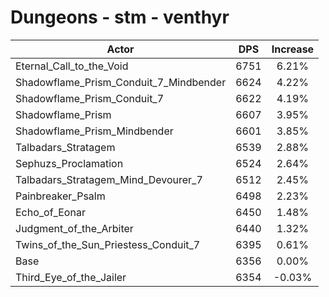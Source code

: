# Dungeons - stm - venthyr
| Actor | DPS | Increase |
|---|:---:|:---:|
|Eternal_Call_to_the_Void|6751|6.21%|
|Shadowflame_Prism_Conduit_7_Mindbender|6624|4.22%|
|Shadowflame_Prism_Conduit_7|6622|4.19%|
|Shadowflame_Prism|6607|3.95%|
|Shadowflame_Prism_Mindbender|6601|3.85%|
|Talbadars_Stratagem|6539|2.88%|
|Sephuzs_Proclamation|6524|2.64%|
|Talbadars_Stratagem_Mind_Devourer_7|6512|2.45%|
|Painbreaker_Psalm|6498|2.23%|
|Echo_of_Eonar|6450|1.48%|
|Judgment_of_the_Arbiter|6440|1.32%|
|Twins_of_the_Sun_Priestess_Conduit_7|6395|0.61%|
|Base|6356|0.00%|
|Third_Eye_of_the_Jailer|6354|-0.03%|
